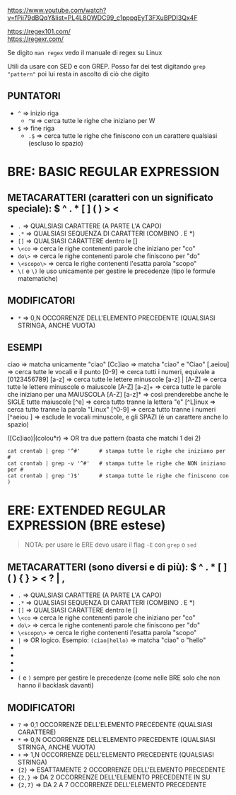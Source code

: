 https://www.youtube.com/watch?v=fPii79dBQqY&list=PL4L8OWDC99_c1pppqEyT3FXuBPDI3Qx4F

https://regex101.com/  
https://regexr.com/

Se digito `man regex` vedo il manuale di regex su Linux

Utili da usare con SED e con GREP. Posso far dei test digitando `grep "pattern"` poi lui resta in ascolto di ciò che digito

## PUNTATORI
- `^` => inizio riga
    - `^W` => cerca tutte le righe che iniziano per W
- `$` => fine riga
    - `.$` => cerca tutte le righe che finiscono con un carattere qualsiasi (escluso lo spazio)


# BRE: BASIC REGULAR EXPRESSION

## METACARATTERI (caratteri con un significato speciale): $ ^ . * [ ] \( \) \> \<
- `.` => QUALSIASI CARATTERE (A PARTE L'A CAPO)
- `.*` => QUALSIASI SEQUENZA DI CARATTERI (COMBINO . E *)
- `[]` => QUALSIASI CARATTERE dentro le []
- `\<co` => cerca le righe contenenti parole che iniziano per "co"
- `do\>` => cerca le righe contenenti parole che finiscono per "do"
- `\<scopo\>` => cerca le righe contenenti l'esatta parola "scopo"
- `\(` e `\)` le uso unicamente per gestire le precedenze (tipo le formule matematiche)

## MODIFICATORI
- `*` => 0,N OCCORRENZE DELL'ELEMENTO PRECEDENTE (QUALSIASI STRINGA, ANCHE VUOTA)

## ESEMPI
ciao          => matcha unicamente "ciao"
[Cc]iao       => matcha "ciao" e "Ciao"
[.aeiou]      => cerca tutte le vocali e il punto
[0-9]         => cerca tutti i numeri, equivale a [0123456789]
[a-z]         => cerca tutte le lettere minuscole
[a-z] | [A-Z] => cerca tutte le lettere minuscole o maiuscole
[A-Z] [a-z]+  => cerca tutte le parole che iniziano per una MAIUSCOLA
[A-Z] [a-z]*  => così prenderebbe anche le SIGLE tutte maiuscole
[^e]          => cerca tutto tranne la lettera "e"
[^L]inux      => cerca tutto tranne la parola "Linux"
[^0-9]        => cerca tutto tranne i numeri
[^aeiou ]     => esclude le vocali minuscole, e gli SPAZI (è un carattere anche lo spazio)

([Cc]iao)|(colou*r)  => OR tra due pattern (basta che matchi 1 dei 2)


```shell
cat crontab | grep '^#'      # stampa tutte le righe che iniziano per #
cat crontab | grep -v '^#'   # stampa tutte le righe che NON iniziano per #
cat crontab | grep ')$'      # stampa tutte le righe che finiscono con )
```



# ERE: EXTENDED REGULAR EXPRESSION (BRE estese)
> NOTA: per usare le ERE devo usare il flag `-E` con `grep` o `sed`

## METACARATTERI (sono diversi e di più): $ ^ . * [ ] ( ) { } \> \< ? | ,
- `.` => QUALSIASI CARATTERE (A PARTE L'A CAPO)
- `.*` => QUALSIASI SEQUENZA DI CARATTERI (COMBINO . E *)
- `[]` => QUALSIASI CARATTERE dentro le []
- `\<co` => cerca le righe contenenti parole che iniziano per "co"
- `do\>` => cerca le righe contenenti parole che finiscono per "do"
- `\<scopo\>` => cerca le righe contenenti l'esatta parola "scopo"
- `|` => OR logico. Esempio: `(ciao|hello)` => matcha "ciao" o "hello"
- 
- 
- 
- 
- `(` e `)` sempre per gestire le precedenze (come nelle BRE solo che non hanno il backlask davanti)

## MODIFICATORI
- `?` => 0,1 OCCORRENZE DELL'ELEMENTO PRECEDENTE (QUALSIASI CARATTERE)
- `*` => 0,N OCCORRENZE DELL'ELEMENTO PRECEDENTE (QUALSIASI STRINGA, ANCHE VUOTA)
- `+` => 1,N OCCORRENZE DELL'ELEMENTO PRECEDENTE (QUALSIASI STRINGA)
- `{2}`   => ESATTAMENTE 2 OCCORRENZE DELL'ELEMENTO PRECEDENTE
- `{2,}`  => DA 2 OCCORRENZE DELL'ELEMENTO PRECEDENTE IN SU
- `{2,7}` => DA 2 A 7 OCCORRENZE DELL'ELEMENTO PRECEDENTE
